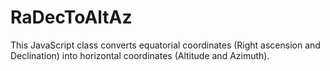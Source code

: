 # RaDecToAltAz
This JavaScript class converts equatorial coordinates (Right ascension and Declination) into horizontal coordinates (Altitude and Azimuth).
